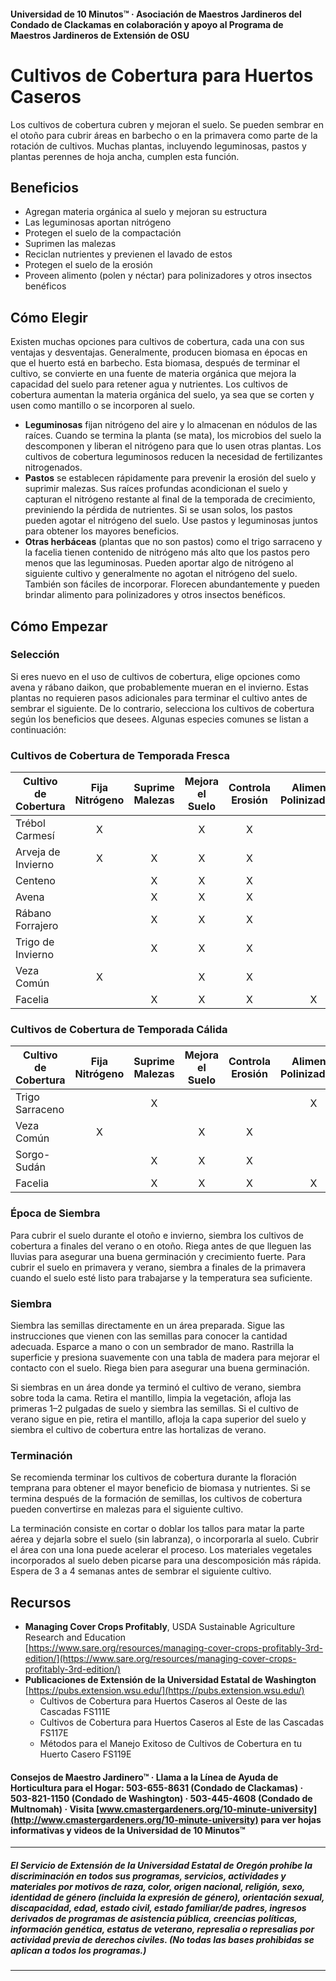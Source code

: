 #### Universidad de 10 Minutos™ · Asociación de Maestros Jardineros del Condado de Clackamas en colaboración y apoyo al Programa de Maestros Jardineros de Extensión de OSU

# Cultivos de Cobertura para Huertos Caseros

Los cultivos de cobertura cubren y mejoran el suelo. Se pueden sembrar en el otoño para cubrir áreas en barbecho o en la primavera como parte de la rotación de cultivos. Muchas plantas, incluyendo leguminosas, pastos y plantas perennes de hoja ancha, cumplen esta función.

## Beneficios

- Agregan materia orgánica al suelo y mejoran su estructura
- Las leguminosas aportan nitrógeno
- Protegen el suelo de la compactación
- Suprimen las malezas
- Reciclan nutrientes y previenen el lavado de estos
- Protegen el suelo de la erosión
- Proveen alimento (polen y néctar) para polinizadores y otros insectos benéficos

## Cómo Elegir

Existen muchas opciones para cultivos de cobertura, cada una con sus ventajas y desventajas. Generalmente, producen biomasa en épocas en que el huerto está en barbecho. Esta biomasa, después de terminar el cultivo, se convierte en una fuente de materia orgánica que mejora la capacidad del suelo para retener agua y nutrientes. Los cultivos de cobertura aumentan la materia orgánica del suelo, ya sea que se corten y usen como mantillo o se incorporen al suelo.

- **Leguminosas** fijan nitrógeno del aire y lo almacenan en nódulos de las raíces. Cuando se termina la planta (se mata), los microbios del suelo la descomponen y liberan el nitrógeno para que lo usen otras plantas. Los cultivos de cobertura leguminosos reducen la necesidad de fertilizantes nitrogenados.
- **Pastos** se establecen rápidamente para prevenir la erosión del suelo y suprimir malezas. Sus raíces profundas acondicionan el suelo y capturan el nitrógeno restante al final de la temporada de crecimiento, previniendo la pérdida de nutrientes. Si se usan solos, los pastos pueden agotar el nitrógeno del suelo. Use pastos y leguminosas juntos para obtener los mayores beneficios.
- **Otras herbáceas** (plantas que no son pastos) como el trigo sarraceno y la facelia tienen contenido de nitrógeno más alto que los pastos pero menos que las leguminosas. Pueden aportar algo de nitrógeno al siguiente cultivo y generalmente no agotan el nitrógeno del suelo. También son fáciles de incorporar. Florecen abundantemente y pueden brindar alimento para polinizadores y otros insectos benéficos.

## Cómo Empezar

### Selección

Si eres nuevo en el uso de cultivos de cobertura, elige opciones como avena y rábano daikon, que probablemente mueran en el invierno. Estas plantas no requieren pasos adicionales para terminar el cultivo antes de sembrar el siguiente. De lo contrario, selecciona los cultivos de cobertura según los beneficios que desees. Algunas especies comunes se listan a continuación:

### Cultivos de Cobertura de Temporada Fresca

| Cultivo de Cobertura | Fija Nitrógeno | Suprime Malezas | Mejora el Suelo | Controla Erosión | Alimenta Polinizadores |
|----------------------|:--------------:|:---------------:|:---------------:|:----------------:|:----------------------:|
| Trébol Carmesí       | X              |                 | X               | X                |                       |
| Arveja de Invierno   | X              | X               | X               | X                |                       |
| Centeno              |                | X               | X               | X                |                       |
| Avena                |                | X               | X               | X                |                       |
| Rábano Forrajero     |                | X               | X               | X                |                       |
| Trigo de Invierno    |                | X               | X               | X                |                       |
| Veza Común           | X              |                 | X               | X                |                       |
| Facelia              |                | X               | X               | X                | X                     |

### Cultivos de Cobertura de Temporada Cálida

| Cultivo de Cobertura | Fija Nitrógeno | Suprime Malezas | Mejora el Suelo | Controla Erosión | Alimenta Polinizadores |
|----------------------|:--------------:|:---------------:|:---------------:|:----------------:|:----------------------:|
| Trigo Sarraceno      |                | X               |                 |                  | X                     |
| Veza Común           | X              |                 | X               | X                |                       |
| Sorgo-Sudán          |                | X               | X               | X                |                       |
| Facelia              |                | X               | X               | X                | X                     |

### Época de Siembra

Para cubrir el suelo durante el otoño e invierno, siembra los cultivos de cobertura a finales del verano o en otoño. Riega antes de que lleguen las lluvias para asegurar una buena germinación y crecimiento fuerte. Para cubrir el suelo en primavera y verano, siembra a finales de la primavera cuando el suelo esté listo para trabajarse y la temperatura sea suficiente.

### Siembra

Siembra las semillas directamente en un área preparada. Sigue las instrucciones que vienen con las semillas para conocer la cantidad adecuada. Esparce a mano o con un sembrador de mano. Rastrilla la superficie y presiona suavemente con una tabla de madera para mejorar el contacto con el suelo. Riega bien para asegurar una buena germinación.

Si siembras en un área donde ya terminó el cultivo de verano, siembra sobre toda la cama. Retira el mantillo, limpia la vegetación, afloja las primeras 1–2 pulgadas de suelo y siembra las semillas. Si el cultivo de verano sigue en pie, retira el mantillo, afloja la capa superior del suelo y siembra el cultivo de cobertura entre las hortalizas de verano.

### Terminación

Se recomienda terminar los cultivos de cobertura durante la floración temprana para obtener el mayor beneficio de biomasa y nutrientes. Si se termina después de la formación de semillas, los cultivos de cobertura pueden convertirse en malezas para el siguiente cultivo.

La terminación consiste en cortar o doblar los tallos para matar la parte aérea y dejarla sobre el suelo (sin labranza), o incorporarla al suelo. Cubrir el área con una lona puede acelerar el proceso. Los materiales vegetales incorporados al suelo deben picarse para una descomposición más rápida. Espera de 3 a 4 semanas antes de sembrar el siguiente cultivo.

## Recursos

- **Managing Cover Crops Profitably**, USDA Sustainable Agriculture Research and Education  
  [https://www.sare.org/resources/managing-cover-crops-profitably-3rd-edition/](https://www.sare.org/resources/managing-cover-crops-profitably-3rd-edition/)
- **Publicaciones de Extensión de la Universidad Estatal de Washington**  
  [https://pubs.extension.wsu.edu/](https://pubs.extension.wsu.edu/)
    - Cultivos de Cobertura para Huertos Caseros al Oeste de las Cascadas FS111E
    - Cultivos de Cobertura para Huertos Caseros al Este de las Cascadas FS117E
    - Métodos para el Manejo Exitoso de Cultivos de Cobertura en tu Huerto Casero FS119E

#### Consejos de Maestro Jardinero™ · Llama a la Línea de Ayuda de Horticultura para el Hogar: 503-655-8631 (Condado de Clackamas) · 503-821-1150 (Condado de Washington) · 503-445-4608 (Condado de Multnomah) · Visita [www.cmastergardeners.org/10-minute-university](http://www.cmastergardeners.org/10-minute-university) para ver hojas informativas y videos de la Universidad de 10 Minutos™

---

##### El Servicio de Extensión de la Universidad Estatal de Oregón prohíbe la discriminación en todos sus programas, servicios, actividades y materiales por motivos de raza, color, origen nacional, religión, sexo, identidad de género (incluida la expresión de género), orientación sexual, discapacidad, edad, estado civil, estado familiar/de padres, ingresos derivados de programas de asistencia pública, creencias políticas, información genética, estatus de veterano, represalia o represalias por actividad previa de derechos civiles. (No todas las bases prohibidas se aplican a todos los programas.)
---